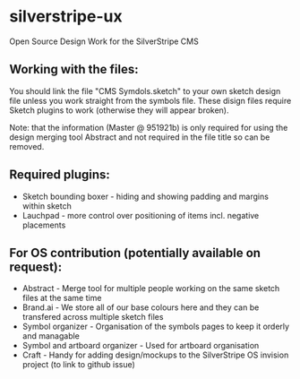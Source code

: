 # silverstripe-ux
Open Source Design Work for the SilverStripe CMS

## Working with the files:
You should link the file "CMS Symdols.sketch" to your own sketch design file unless you work straight from the symbols file.
These disign files require Sketch plugins to work (otherwise they will appear broken).

Note: that the information (Master @ 951921b) is only required for using the design merging tool Abstract and not required in the file title so can be removed.

## Required plugins:
* Sketch bounding boxer - hiding and showing padding and margins within sketch
* Lauchpad - more control over positioning of items incl. negative placements

## For OS contribution (potentially available on request):
* Abstract - Merge tool for multiple people working on the same sketch files at the same time
* Brand.ai - We store all of our base colours here and they can be transfered across multiple sketch files
* Symbol organizer - Organisation of the symbols pages to keep it orderly and managable
* Symbol and artboard organizer - Used for artboard organisation
* Craft - Handy for adding design/mockups to the SilverStripe OS invision project (to link to github issue) 

